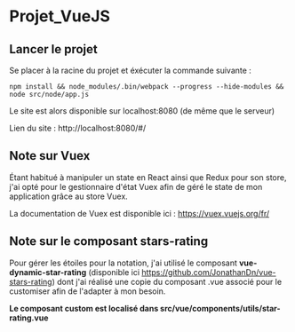 # Projet_VueJS

## Lancer le projet

Se placer à la racine du projet et éxécuter la commande suivante :

`npm install && node_modules/.bin/webpack --progress --hide-modules && node src/node/app.js`

Le site est alors disponible sur localhost:8080 (de même que le serveur)

Lien du site : http://localhost:8080/#/

## Note sur Vuex

Étant habitué à manipuler un state en React ainsi que Redux pour son store, j'ai opté pour le gestionnaire d'état Vuex afin de géré le state de mon application grâce au store Vuex.

La documentation de Vuex est disponible ici : 
https://vuex.vuejs.org/fr/

## Note sur le composant stars-rating

Pour gérer les étoiles pour la notation, j'ai utilisé le composant **vue-dynamic-star-rating** (disponible ici https://github.com/JonathanDn/vue-stars-rating) dont j'ai réalisé une copie du composant .vue associé pour le customiser afin de l'adapter à mon besoin.

**Le composant custom est localisé dans src/vue/components/utils/star-rating.vue**